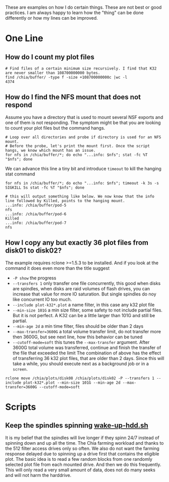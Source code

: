 These are examples on how I do certain things. These are not best or good practices. I am always happy to learn how the "thing" can be done differently or how my lines can be improved.
# One Line
## How do I count my plot files
```
# Find files of a certain minimum size recursively. I find that K32 are never smaller than 108700000000 bytes.
find /chia/buffer/ -type f -size +108700000000c |wc -l
4374
```
## How do I find the NFS mount that does not respond
Assume you have a directory that is used to mount several NSF exports and one of them is not responding. The symptom might be that you are looking to count your plot files but the command hangs.
```
# Loop over all directories and probe if directory is used for an NFS mount.
# Before the probe, let's print the mount first. Once the script hangs, we know which mount has an issue.
for nfs in /chia/buffer/*; do echo "...info: $nfs"; stat -fc %T "$nfs"; done
```
We can advance this line a tiny bit and introduce `timeout` to kill the hanging stat command
```
for nfs in /chia/buffer/*; do echo "...info: $nfs"; timeout -k 3s -s SIGKILL 5s stat -fc %T "$nfs"; done

# this will output something like below. We now know that the info line followed by Killed, points to the hanging mount.
...info: /chia/buffer/pod-5
nfs
...info: /chia/buffer/pod-6
Killed
...info: /chia/buffer/pod-7
nfs
```
## How I copy any but exactly 36 plot files from disk01 to disk02?
The example requires rclone >=1.5.3 to be installed. And if you look at the command it does even more than the title suggest
* `-P show` the progress
* `--transfers 1` only transfer one file concurrently, this good when disks are spindles, when disks are raid volumes of flash drives, you can increase that value for more IO saturation. But single spindles do noy like concurrent IO too much.
* `--include plot-k32*.plot` a name filter, in this case any k32 plot file
* `--min-size 101G` a min size filter, some safety to not include partial files. But it is not perfect. A K32 can be a little larger than 101G and still be partial.
* `--min-age 2d` a min time filter, files should be older than 2 days
* `--max-transfer=3600G` a total volume transfer limit, do not transfer more then 3600G, but see next line, how this behavior can be tuned
* `--cutoff-mode=soft` this tunes the `--max-transfer` argument. After 3600G total volume was transferred, continue and finish the transfer of the file that exceeded the limit
The combination of above has the effect of transferring 36 k32 plot files, that are older than 2 days. Since this will take a while, you should execute next as a background job or in a `screen`.
```
rclone move /chia/plots/disk08 /chia/plots/disk02 -P --transfers 1 --include plot-k32*.plot --min-size 101G --min-age 2d --max-transfer=3600G --cutoff-mode=soft
```
# Scripts
## Keep the spindles spinning [wake-up-hdd.sh](https://github.com/xorinox/chia-utils/blob/main/runtime/wake-up-hdd.sh)
It is my belief that the spindles will live longer if they spinn 24/7 instead of spinning down and up all the time. The Chia farming workload and thanks to the 512 filter access drives only so often. We also do not want the farming response delayed due to spinning up a drive first that contains the eligible plot.
The basic idea is to read a few random blocks from one randomly selected plot file from each mounted drive. And then we do this frequently. This will only read a very small amount of data, does not do many seeks and will not harm the harddrive.
